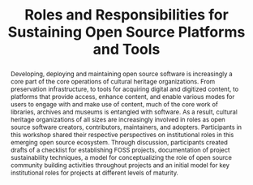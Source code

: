 ---
abstract: Developing, deploying and maintaining open source software is increasingly
  a core part of the core operations of cultural heritage organizations. From preservation
  infrastructure, to tools for acquiring digital and digitized content, to platforms
  that provide access, enhance content, and enable various modes for users to engage
  with and make use of content, much of the core work of libraries, archives and museums
  is entangled with software. As a result, cultural heritage organizations of all
  sizes are increasingly involved in roles as open source software creators, contributors,
  maintainers, and adopters. Participants in this workshop shared their respective
  perspectives on institutional roles in this emerging open source ecosystem. Through
  discussion, participants created drafts of a checklist for establishing FOSS projects,
  documentation of project sustainability techniques, a model for conceptualizing
  the role of open source community building activities throughout projects and an
  initial model for key institutional roles for projects at different levels of maturity.
creators:
- Owens, Trevor
- Wilson, Carl
date: null
document_url: https://services.phaidra.univie.ac.at/api/object/o:429624/download
grand_parent: iPRES
institutions: []
keywords:
- foss
- sustainability
- institutional roles
landing_page_url: https://phaidra.univie.ac.at/o:429624
language: eng
layout: publication
license: CC BY 4.0 International
notes_url: null
parent: iPRES 2015
presentation_url: null
size: 575369
source_name: iPRES
title: Roles and Responsibilities for Sustaining Open Source Platforms and Tools
type: paper
year: 2015
---